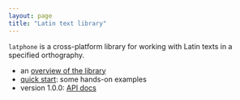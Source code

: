```yaml
---
layout: page
title: "Latin text library"
---
```


`latphone` is a cross-platform library for working with Latin texts in a specified orthography.


-   an [overview of the library](overview)
-   [quick start](quick): some hands-on examples
-   version 1.0.0: [API docs](api/edu/holycross/shot/latin/index.html)

